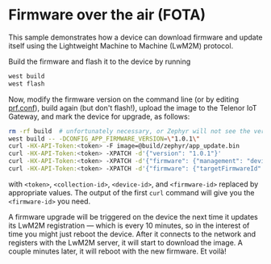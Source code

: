 # Firmware over the air (FOTA)

This sample demonstrates how a device can download firmware and update itself using the Lightweight Machine to Machine (LwM2M) protocol.

Build the firmware and flash it to the device by running

```sh
west build
west flash
```

Now, modify the firmware version on the command line (or by editing [prf.conf](prj.conf)), build again (but don't flash!), upload the image to the Telenor IoT Gateway, and mark the device for upgrade, as follows:

```sh
rm -rf build  # unfortunately necessary, or Zephyr will not see the version change
west build -- -DCONFIG_APP_FIRMWARE_VERSION=\"1.0.1\"
curl -HX-API-Token:<token> -F image=@build/zephyr/app_update.bin                           https://api.nbiot.telenor.io/collections/<collection-id>/firmware
curl -HX-API-Token:<token> -XPATCH -d'{"version": "1.0.1"}'                                https://api.nbiot.telenor.io/collections/<collection-id>/firmware/<firmware-id>
curl -HX-API-Token:<token> -XPATCH -d'{"firmware": {"management": "device"}}'              https://api.nbiot.telenor.io/collections/<collection-id>
curl -HX-API-Token:<token> -XPATCH -d'{"firmware": {"targetFirmwareId": "<firmware-id>"}}' https://api.nbiot.telenor.io/collections/<collection-id>/devices/<device-id>
```

with `<token>`, `<collection-id>`, `<device-id>`, and `<firmware-id>` replaced by appropriate values.  The output of the first `curl` command will give you the `<firmware-id>` you need.

A firmware upgrade will be triggered on the device the next time it updates its LwM2M registration — which is every 10 minutes, so in the interest of time you might just reboot the device.  After it connects to the network and registers with the LwM2M server, it will start to download the image.  A couple minutes later, it will reboot with the new firmware.  Et voilà!
